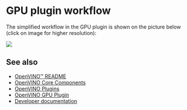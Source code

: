 # GPU plugin workflow

The simplified workflow in the GPU plugin is shown on the picture below (click on image for higher resolution):

![](../../../../docs/img/ov_intel_gpu_plugin_diagram.png)

## See also
 * [OpenVINO™ README](../../../../README.md)
 * [OpenVINO Core Components](../../../README.md)
 * [OpenVINO Plugins](../../README.md)
 * [OpenVINO GPU Plugin](../README.md)
 * [Developer documentation](../../../../docs/dev/index.md)
